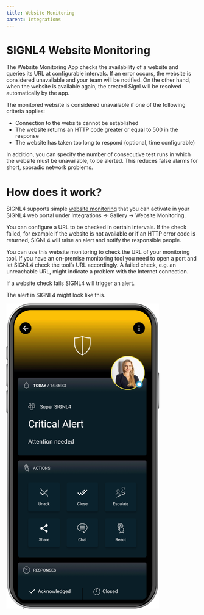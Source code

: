 ```yaml
---
title: Website Monitoring
parent: Integrations
---
```


# SIGNL4 Website Monitoring

The Website Monitoring App checks the availability of a website and queries its URL at configurable intervals. If an error occurs, the website is considered unavailable and your team will be notified. On the other hand, when the website is available again, the created Signl will be resolved automatically by the app.

The monitored website is considered unavailable if one of the following criteria applies:
- Connection to the website cannot be established
- The website returns an HTTP code greater or equal to 500 in the response
- The website has taken too long to respond (optional, time configurable)

In addition, you can specify the number of consecutive test runs in which the website must be unavailable, to be alerted. This reduces false alarms for short, sporadic network problems.

# How does it work?

SIGNL4 supports simple [website monitoring](https://www.signl4.com/blog/website-monitoring-with-signl4/) that you can activate in your SIGNL4 web portal under Integrations -> Gallery -> Website Monitoring.

You can configure a URL to be checked in certain intervals. If the check failed, for example if the website is not available or if an HTTP error code is returned, SIGNL4 will raise an alert and notify the responsible people.

You can use this website monitoring to check the URL of your monitoring tool. If you have an on-premise monitoring tool you need to open a port and let SIGNL4 check the tool’s URL accordingly. A failed check, e.g. an unreachable URL, might indicate a problem with the Internet connection.

If a website check fails SIGNL4 will trigger an alert.

The alert in SIGNL4 might look like this.

![SIGNL4 Alert](signl4-alert.png)
